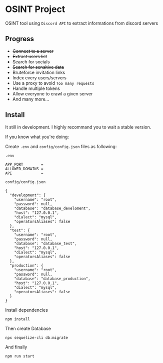 # OSINT Project
OSINT tool using `Discord API` to extract informations from discord servers
## Progress
+ ~~Connect to a server~~
+ ~~Extract users list~~
+ ~~Search for socials~~
+ ~~Search for sensitive data~~
+ Bruteforce invitation links
+ Index every users/servers
+ Use a proxy to avoid `Too many requests`
+ Handle multiple tokens
+ Allow everyone to crawl a given server
+ And many more...
## Install
It still in development. I highly recommand you to wait a stable version. 

If you know what you're doing:

Create ``.env`` and ``config/config.json`` files as following:

``.env``
```
APP_PORT        =
ALLOWED_DOMAINS =
API             =
```
``config/config.json``
```
{
  "development": {
    "username": "root",
    "password": null,
    "database": "database_develoment",
    "host": "127.0.0.1",
    "dialect": "mysql",
    "operatorsAliases": false
  },
  "test": {
    "username": "root",
    "password": null,
    "database": "database_test",
    "host": "127.0.0.1",
    "dialect": "mysql",
    "operatorsAliases": false
  },
  "production": {
    "username": "root",
    "password": null,
    "database": "database_production",
    "host": "127.0.0.1",
    "dialect": "mysql",
    "operatorsAliases": false
  }
}
```


Install dependencies 
```
npm install
```
Then create Database
```
npx sequelize-cli db:migrate
```
And finally
```
npm run start
```